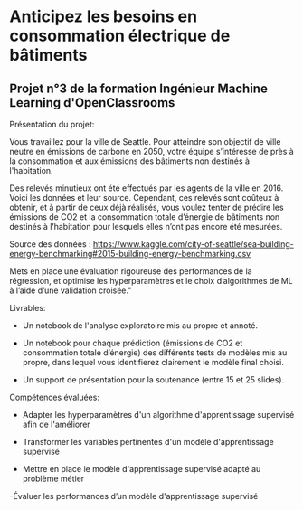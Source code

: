 
# Anticipez les besoins en consommation électrique de bâtiments

## Projet n°3 de la formation Ingénieur Machine Learning d'OpenClassrooms

Présentation du projet:

Vous travaillez pour la ville de Seattle. Pour atteindre son objectif de ville neutre en émissions de carbone en 2050, votre équipe s’intéresse de près à la consommation et aux émissions des bâtiments non destinés à l'habitation.

Des relevés minutieux ont été effectués par les agents de la ville en 2016. Voici les données et leur source. Cependant, ces relevés sont coûteux à obtenir, et à partir de ceux déjà réalisés, vous voulez tenter de prédire les émissions de CO2 et la consommation totale d’énergie de bâtiments non destinés à l’habitation pour lesquels elles n’ont pas encore été mesurées.

Source des données : https://www.kaggle.com/city-of-seattle/sea-building-energy-benchmarking#2015-building-energy-benchmarking.csv

Mets en place une évaluation rigoureuse des performances de la régression, et optimise les hyperparamètres et le choix d’algorithmes de ML à l’aide d’une validation croisée."

Livrables:

- Un notebook de l'analyse exploratoire mis au propre et annoté.

 - Un notebook pour chaque prédiction (émissions de CO2 et consommation totale d’énergie) des différents tests de modèles mis au propre, dans lequel vous identifierez clairement le modèle final choisi.
 
- Un support de présentation pour la soutenance (entre 15 et 25 slides).

Compétences évaluées:

- Adapter les hyperparamètres d'un algorithme d'apprentissage supervisé afin de l'améliorer

- Transformer les variables pertinentes d'un modèle d'apprentissage supervisé

- Mettre en place le modèle d'apprentissage supervisé adapté au problème métier

 -Évaluer les performances d’un modèle d'apprentissage supervisé
